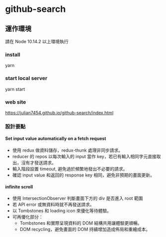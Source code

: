# github-search
## 運作環境
請在 Node 10.14.2 以上環境執行

### install
yarn

### start local server
yarn start

### web site
https://julian7454.github.io/github-search/index.html

### 設計要點
#### Set input value automatically on a fetch request
- 使用 redux 做資料儲存，redux-thunk 處理非同步請求。
- reducer 的 repos 以每次輸入的 input 當作 key，若已有輸入相同字元直接取出，沒有才發送請求。
- 輸入階段設置 timeout, 避免過於頻繁地發出不必要的請求。
- 確認 input value 和返回的 response key 相同，避免非預期的畫面更新。

#### infinite scroll
- 使用 IntersectionObserver 判斷畫面下方的 div 是否進入 root 範圍
- 若 API error 或無資料時就不再發送請求。
- 以 Tombstones 和 loading icon 來優化等待體驗。
- 可再優化部分： 
  - Tombstones 和實際呈現資料的 DOM 結構共用讓體驗更順暢。
  - DOM recycling，避免畫面的 DOM 持續增加造成佈局和重繪成本。
